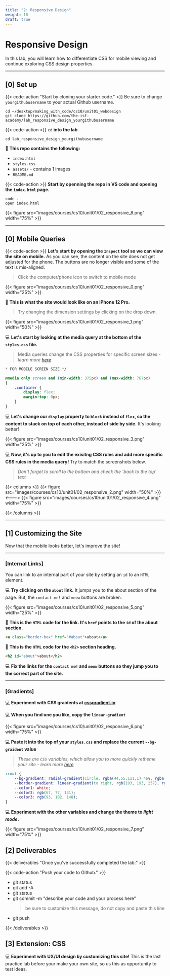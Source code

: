 ```yaml
---
title: "2: Responsive Design"
weight: 10
draft: true
---
```




# Responsive Design 

In this lab, you will learn how to differentiate CSS for mobile viewing and continue exploring CSS design properties. 

---

## [0] Set up



{{< code-action "Start by cloning your starter code." >}} Be sure to change `yourgithubusername` to your actual Github username.
```shell
cd ~/desktop/making_with_code/cs10/unit01_webdesign
git clone https://github.com/the-isf-academy/lab_responsive_design_yourgithubusername
```

{{< code-action >}} `cd` **into the lab**
```shell
cd lab_responsive_design_yourgithubusername
```

📄 **This repo contains the following:**
- `index.html`
- `styles.css`
- `assets/` - contains 1 images
- `README.md`

{{< code-action >}} **Start by openning the repo in VS code and opening the `index.html` page.**
```shell
code .
open index.html
```

{{< figure src="images/courses/cs10/unit01/02_responsive_8.png" width="75%" >}}


---

## [0] Mobile Queries

{{< code-action >}} **Let's start by opening the `Inspect` tool so we can view the site on mobile.** As you can see, the content on the site does not get adjusted for the phone. The buttons are no longer visible and some of the text is mis-aligned. 
> Click the computer/phone icon to switch to mobile mode

{{< figure src="images/courses/cs10/unit01/02_responsive_0.png" width="25%" >}}

👀 **This is what the site would look like on an iPhone 12 Pro.** 
> Try changing the dimension settings by clicking on the drop down.

{{< figure src="images/courses/cs10/unit01/02_responsive_1.png" width="50%" >}}

💻 **Let's start by looking at the media query at the bottom of the `styles.css` file.** 
> Media queries change the CSS properties for specific screen sizes - *learn more [here](https://developer.mozilla.org/en-US/docs/Web/CSS/CSS_media_queries/Using_media_queries)*

```css
* FOR MOBILE SCREEN SIZE */

@media only screen and (min-width: 375px) and (max-width: 767px)
{
    .container {
        display: flex;
        margin-top: 0px;
    }
}
```

💻 **Let's change our `display` property to `block` instead of `flex`, so the content to stack on top of each other, instead of side by side.** It's looking better!

{{< figure src="images/courses/cs10/unit01/02_responsive_3.png" width="25%" >}}


💻 **Now, it's up to you to edit the exisitng CSS rules and add more specific CSS rules in the media query!** Try to match the screenshots below. 
> *Don't forget to scroll to the bottom and check the 'back to the top' text*

{{< columns >}}
{{< figure src="images/courses/cs10/unit01/02_responsive_2.png" width="50%" >}}
<--->
{{< figure src="images/courses/cs10/unit01/02_responsive_4.png" width="75%" >}}

{{< /columns >}}


---

## [1] Customizing the Site

Now that the mobile looks better, let's improve the site!

---

### [Internal Links]

You can link to an internal part of your site by setting an `id` to an `HTML` element. 

💻 **Try clicking on the `about` link.** It jumps you to the about section of the page. But, the `contact me!` and `meow` buttons are broken. 

{{< figure src="images/courses/cs10/unit01/02_responsive_5.png" width="25%" >}}

📖 **This is the `HTML` code for the link. It's `href` points to the `id` of the about section.**

```html
<a class="border-box" href="#about">about</a>
```

📖 **This is the `HTML` code for the `<h2>` section heading.**

```html
<h2 id="about">about</h2>
```

💻 **Fix the links for the `contact me!` and `meow` buttons so they jump you to the correct part of the site.**

---

### [Gradients]

💻 **Experiment with CSS graidents at [cssgradient.io](https://cssgradient.io/)**


💻 **When you find one you like, copy the `linear-gradient`**

{{< figure src="images/courses/cs10/unit01/02_responsive_6.png" width="75%" >}}

💻 **Paste it into the top of your `styles.css` and replace the current `--bg-graident` value**
> *These are `CSS` variables, which allow you to more quickly retheme your site - learn more [here](https://developer.mozilla.org/en-US/docs/Web/CSS/Using_CSS_custom_properties)*
```css
:root {
    --bg-gradient: radial-gradient(circle, rgba(44,55,111,1) 46%, rgba(87,26,70,1) 100%);
    --border-gradient: linear-gradient(to right, rgb(193, 193, 237), rgb(234, 193, 255)) 1;
    --color1: white;
    --color2: rgb(67, 77, 131);
    --color3: rgb(93, 102, 148);
}
```

💻 **Experiment with the other variables and change the theme to *light mode*.**

{{< figure src="images/courses/cs10/unit01/02_responsive_7.png" width="75%" >}}




## [2] Deliverables

{{< deliverables "Once you've successfully completed the lab:" >}}  


{{< code-action "Push your code to Github." >}}
- git status
- git add -A
- git status
- git commit -m "describe your code and your process here"
  > be sure to customize this message, do not copy and paste this line
- git push

{{< /deliverables >}}



## [3] Extension: CSS  

💻 **Experiment with UX/UI design by customizing this site!** This is the last practice lab before your make your own site, so us this as opportunity to test ideas. 

